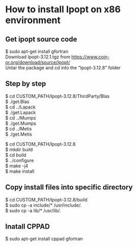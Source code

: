 # How to install Ipopt on x86 environment  

## Get ipopt source code  
$ sudo apt-get install gfortran  
Download Ipopt-3.12.1.tgz from https://www.coin-or.org/download/source/Ipopt/  
Untar the package and cd into the "Ipopt-3.12.8" folder  

## Step by step   
$ cd CUSTOM_PATH/Ipopt-3.12.8/ThirdParty/Blas  
$ ./get.Blas    
$ cd ../Lapack  
$ ./get.Lapack  
$ cd ../Mumps  
$ ./get.Mumps  
$ cd ../Metis  
$ ./get.Metis  
   
$ cd CUSTOM_PATH/Ipopt-3.12.8  
$ mkdir build  
$ cd build  
$ ../configure  
$ make -j4  
$ make install  
    
## Copy install files into specific directory 
$ cd CUSTOM_PATH/Ipopt-3.12.8/build  
$ sudo cp -a include/* /usr/include/.  
$ sudo cp -a lib/* /usr/lib/.  

## Inatall CPPAD  
$ sudo apt-get install cppad gfortran  
